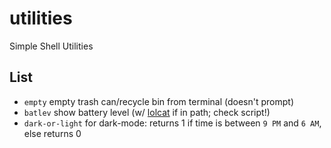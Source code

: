 # utilities
Simple Shell Utilities

## List
  * `empty`      empty trash can/recycle bin from terminal (doesn't prompt)  
  * `batlev`     show battery level (w/ [lolcat](https://github.com/busyloop/lolcat "lol") if in path; check script!)
  * `dark-or-light` for dark-mode: returns 1 if time is between `9 PM` and `6 AM`, else returns 0
